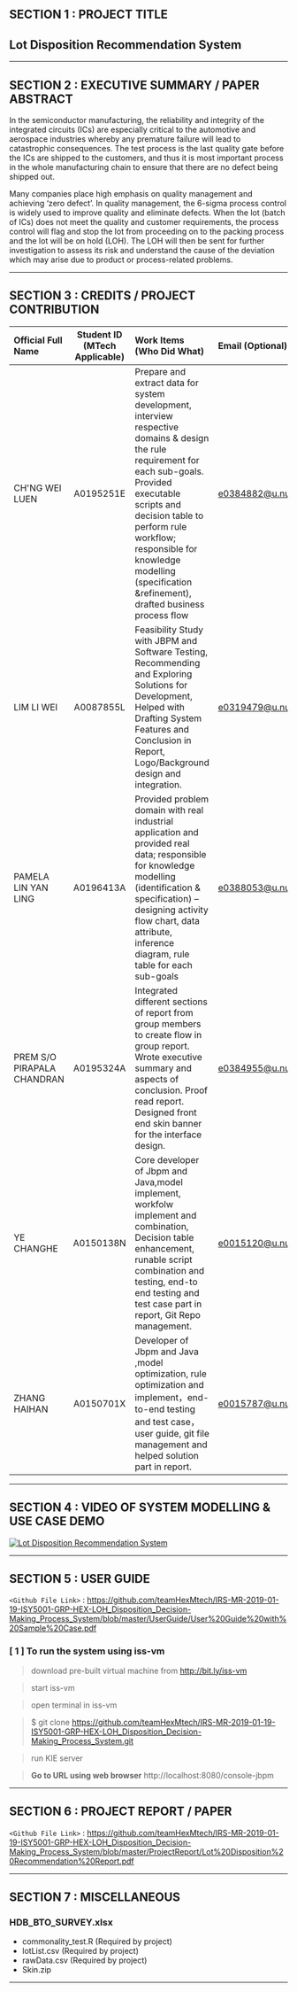 ## SECTION 1 : PROJECT TITLE
## Lot Disposition Recommendation System

---
## SECTION 2 : EXECUTIVE SUMMARY / PAPER ABSTRACT

In the semiconductor manufacturing, the reliability and integrity of the integrated circuits (ICs) are especially critical to the automotive and aerospace industries whereby any premature failure will lead to catastrophic consequences. The test process is the last quality gate before the ICs are shipped to the customers, and thus it is most important process in the whole manufacturing chain to ensure that there are no defect being shipped out. 

Many companies place high emphasis on quality management and achieving ‘zero defect’. In quality management, the 6-sigma process control is widely used to improve quality and eliminate defects.  When the lot (batch of ICs) does not meet the quality and customer requirements, the process control will flag and stop the lot from proceeding on to the packing process and the lot will be on hold (LOH). The LOH will then be sent for further investigation to assess its risk and understand the cause of the deviation which may arise due to product or process-related problems.

---
## SECTION 3 : CREDITS / PROJECT CONTRIBUTION

| Official Full Name  | Student ID (MTech Applicable)  | Work Items (Who Did What) | Email (Optional) |
| :------------ |:---------------:| :-----| :-----|
| CH'NG WEI LUEN | A0195251E | Prepare and extract data for system development, interview respective domains & design the rule requirement for each sub-goals. Provided executable scripts and decision table to perform rule workflow; responsible for knowledge modelling (specification &refinement), drafted business process flow| e0384882@u.nus.edu |
| LIM LI WEI | A0087855L | Feasibility Study with JBPM and Software Testing, Recommending and Exploring Solutions for Development,  Helped with Drafting System Features and Conclusion in Report, Logo/Background design and integration.| e0319479@u.nus.edu |
| PAMELA LIN YAN LING | A0196413A | Provided problem domain with real industrial application and provided real data; responsible for knowledge modelling (identification & specification) – designing activity flow chart, data attribute, inference diagram, rule table for each sub-goals| e0388053@u.nus.edu |
| PREM S/O PIRAPALA CHANDRAN | A0195324A | Integrated different sections of report from group members to create flow in group report. Wrote executive summary and aspects of conclusion. Proof read report. Designed front end skin banner for the interface design.| e0384955@u.nus.edu |
| YE CHANGHE | A0150138N | Core developer of Jbpm and Java,model implement, workfolw implement and combination, Decision table enhancement, runable script combination and testing, end-to end testing and test case part in report, Git Repo management.| e0015120@u.nus.edu |
| ZHANG HAIHAN | A0150701X | Developer of Jbpm and Java ,model optimization, rule optimization and implement，end-to-end testing and test case，user guide, git file management and helped solution part in report. | e0015787@u.nus.edu |

---
## SECTION 4 : VIDEO OF SYSTEM MODELLING & USE CASE DEMO

[![Lot Disposition Recommendation System](https://i.imgur.com/fB5ybuQ.png)](https://drive.google.com/file/d/1BQ7-uaBDjVVMj56UR1zePZLqKA7ear4x/view "Lot Disposition Recommendation System")

---
## SECTION 5 : USER GUIDE

`<Github File Link>` : <https://github.com/teamHexMtech/IRS-MR-2019-01-19-ISY5001-GRP-HEX-LOH_Disposition_Decision-Making_Process_System/blob/master/UserGuide/User%20Guide%20with%20Sample%20Case.pdf>

### [ 1 ] To run the system using iss-vm

> download pre-built virtual machine from http://bit.ly/iss-vm

> start iss-vm

> open terminal in iss-vm

> $ git clone https://github.com/teamHexMtech/IRS-MR-2019-01-19-ISY5001-GRP-HEX-LOH_Disposition_Decision-Making_Process_System.git

>run KIE server

> **Go to URL using web browser** http://localhost:8080/console-jbpm

---
## SECTION 6 : PROJECT REPORT / PAPER

`<Github File Link>` : <https://github.com/teamHexMtech/IRS-MR-2019-01-19-ISY5001-GRP-HEX-LOH_Disposition_Decision-Making_Process_System/blob/master/ProjectReport/Lot%20Disposition%20Recommendation%20Report.pdf>

---
## SECTION 7 : MISCELLANEOUS

### HDB_BTO_SURVEY.xlsx
* commonality_test.R (Required by project)
* lotList.csv (Required by project)
* rawData.csv (Required by project)
* Skin.zip

---

